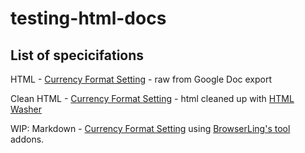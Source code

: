 # testing-html-docs

## List of specicifations

HTML - [Currency Format Setting](https://ttoine.github.io/testing-html-docs/currency-format-setting/currencyformatsetting.html) - raw from Google Doc export

Clean HTML - [Currency Format Setting](https://ttoine.github.io/testing-html-docs/currency-format-setting/currencyformatsetting-clean.html) - html cleaned up with [HTML Washer](https://www.htmlwasher.com/)

WIP:
Markdown - [Currency Format Setting](https://github.com/ttoine/testing-html-docs/blob/master/currency-format-setting/currencyformatsetting.md) using [BrowserLing's tool](https://www.browserling.com/tools/html-to-markdown) addons.
